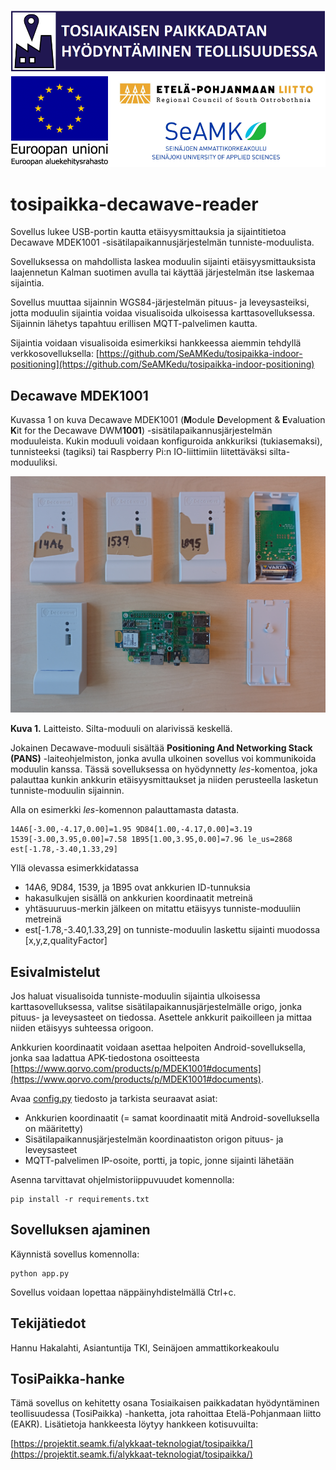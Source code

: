 ![logot](images/tosipaikka_logot.png)

# tosipaikka-decawave-reader

Sovellus lukee USB-portin kautta etäisyysmittauksia ja sijaintitietoa Decawave MDEK1001 -sisätilapaikannusjärjestelmän tunniste-moduulista.

Sovelluksessa on mahdollista laskea moduulin sijainti etäisyysmittauksista laajennetun Kalman suotimen avulla tai käyttää järjestelmän itse laskemaa sijaintia.

Sovellus muuttaa sijainnin WGS84-järjestelmän pituus- ja leveysasteiksi, jotta moduulin sijaintia voidaa visualisoida ulkoisessa karttasovelluksessa. Sijainnin lähetys tapahtuu erillisen MQTT-palvelimen kautta.

Sijaintia voidaan visualisoida esimerkiksi hankkeessa aiemmin tehdyllä verkkosovelluksella:
[https://github.com/SeAMKedu/tosipaikka-indoor-positioning](https://github.com/SeAMKedu/tosipaikka-indoor-positioning)

## Decawave MDEK1001

Kuvassa 1 on kuva Decawave MDEK1001 (**M**odule **D**evelopment & **E**valuation **K**it for the Decawave DWM**1001**) -sisätilapaikannusjärjestelmän moduuleista. Kukin moduuli voidaan konfiguroida ankkuriksi (tukiasemaksi), tunnisteeksi (tagiksi) tai Raspberry Pi:n IO-liittimiin liitettäväksi silta-moduuliksi.

![mdek1001](/images/laitteisto.jpg)

**Kuva 1.** Laitteisto. Silta-moduuli on alarivissä keskellä.

Jokainen Decawave-moduuli sisältää **Positioning And Networking Stack (PANS)** -laiteohjelmiston, jonka avulla ulkoinen sovellus voi kommunikoida moduulin kanssa. Tässä sovelluksessa on hyödynnetty *les*-komentoa, joka palauttaa kunkin ankkurin etäisyysmittaukset ja niiden perusteella lasketun tunniste-moduulin sijainnin.

Alla on esimerkki *les*-komennon palauttamasta datasta.
```
14A6[-3.00,-4.17,0.00]=1.95 9D84[1.00,-4.17,0.00]=3.19 1539[-3.00,3.95,0.00]=7.58 1B95[1.00,3.95,0.00]=7.96 le_us=2868 est[-1.78,-3.40,1.33,29]
```
Yllä olevassa esimerkkidatassa
* 14A6, 9D84, 1539, ja 1B95 ovat ankkurien ID-tunnuksia
* hakasulkujen sisällä on ankkurien koordinaatit metreinä
* yhtäsuuruus-merkin jälkeen on mitattu etäisyys tunniste-moduuliin metreinä
* est[-1.78,-3.40,1.33,29] on tunniste-moduulin laskettu sijainti muodossa [x,y,z,qualityFactor]

## Esivalmistelut

Jos haluat visualisoida tunniste-moduulin sijaintia ulkoisessa karttasovelluksessa, valitse sisätilapaikannusjärjestelmälle origo, jonka pituus- ja leveysasteet on tiedossa. Asettele ankkurit paikoilleen ja mittaa niiden etäisyys suhteessa origoon.

Ankkurien koordinaatit voidaan asettaa helpoiten Android-sovelluksella, jonka saa ladattua APK-tiedostona osoitteesta
[https://www.qorvo.com/products/p/MDEK1001#documents](https://www.qorvo.com/products/p/MDEK1001#documents).

Avaa [config.py](/config.py) tiedosto ja tarkista seuraavat asiat:
* Ankkurien koordinaatit (= samat koordinaatit mitä Android-sovelluksella on määritetty)
* Sisätilapaikannusjärjestelmän koordinaatiston origon pituus- ja leveysasteet
* MQTT-palvelimen IP-osoite, portti, ja topic, jonne sijainti lähetään

Asenna tarvittavat ohjelmistoriippuvuudet komennolla:
```
pip install -r requirements.txt
```

## Sovelluksen ajaminen

Käynnistä sovellus komennolla:
```
python app.py
```

Sovellus voidaan lopettaa näppäinyhdistelmällä Ctrl+c.

## Tekijätiedot

Hannu Hakalahti, Asiantuntija TKI, Seinäjoen ammattikorkeakoulu

## TosiPaikka-hanke

Tämä sovellus on kehitetty osana Tosiaikaisen paikkadatan hyödyntäminen teollisuudessa (TosiPaikka) -hanketta, jota rahoittaa Etelä-Pohjanmaan liitto (EAKR). Lisätietoja hankkeesta löytyy hankkeen kotisuvuilta:

[https://projektit.seamk.fi/alykkaat-teknologiat/tosipaikka/](https://projektit.seamk.fi/alykkaat-teknologiat/tosipaikka/)

